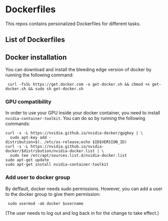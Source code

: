 # Dockerfiles
This repos contains personalized Dockerfiles for different tasks.

## List of Dockerfiles

## Docker installation
You can download and install the bleeding edge version of docker by running the following command:
```
 curl -fsSL https://get.docker.com -o get-docker.sh && chmod +x get-docker.sh && sudo sh get-docker.sh
```

### GPU compatibility
In order to use your GPU inside your docker container, you need to install `nvidia-container-toolkit`. You can do so by running the following commands:

```
curl -s -L https://nvidia.github.io/nvidia-docker/gpgkey | \
  sudo apt-key add -
distribution=$(. /etc/os-release;echo $ID$VERSION_ID)
curl -s -L https://nvidia.github.io/nvidia-docker/$distribution/nvidia-docker.list | \
  sudo tee /etc/apt/sources.list.d/nvidia-docker.list
sudo apt-get update
sudo apt-get install nvidia-container-toolkit
```

### Add user to docker group
By deffault, docker needs sudo permissions. However, you can add a user to the docker group to give them permission:

```
 sudo usermod -aG docker $username
```

(The user needs to log out and log back in for the change to take effect.)
